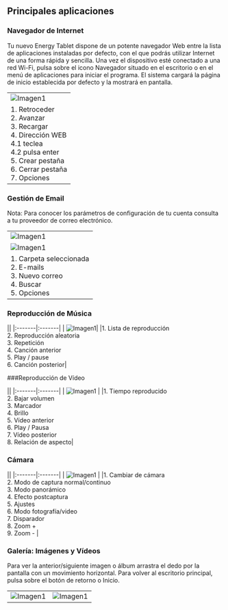 ## Principales aplicaciones

### Navegador de Internet

Tu nuevo Energy Tablet dispone de un potente navegador Web entre la lista de aplicaciones instaladas por defecto, con el que podrás utilizar Internet de una forma rápida y sencilla.
Una vez el dispositivo esté conectado a una red Wi-Fi, pulsa sobre el icono Navegador situado en el escritorio o en el menú de aplicaciones para iniciar el programa. El sistema cargará la página de inicio establecida por defecto y la mostrará en pantalla.

||
|--|
|![Imagen1](http://static.energysistem.com/images/manuals/39935/5375cf00a728a.jpg)|
|1. Retroceder<br/>2. Avanzar<br/>3. Recargar<br/>4. Dirección WEB<br/>4.1 teclea<br/>4.2 pulsa enter<br/>5. Crear pestaña<br/>6. Cerrar pestaña<br/>7. Opciones|

### Gestión de Email

Nota: Para conocer los parámetros de configuración de tu cuenta consulta a tu proveedor de correo electrónico.

||
| -- |
| ![Imagen1](http://static.energysistem.com/images/manuals/39935/5375cea5ddb25.jpg) |
| ![Imagen1](http://static.energysistem.com/images/manuals/39935/5375ceb02415c.jpg)   |
| 1. Carpeta seleccionada<br/>2. E-mails<br/>3. Nuevo correo<br/>4. Buscar<br/>5. Opciones |

### Reproducción de Música

||
|:-------|:-------|
| ![Imagen1](http://static.energysistem.com/images/manuals/39935/5375cec77923b.jpg)|
|1. Lista de reproducción<br/>2. Reproducción aleatoria<br/>3. Repetición<br/>4. Canción anterior<br/>5. Play / pause<br/>6. Canción posterior|

###Reproducción de Vídeo

||
|:-------|:-------|
| ![Imagen1](http://static.energysistem.com/images/manuals/39530/5370875333d62.jpg) |
|1. Tiempo reproducido<br/>2. Bajar volumen<br/>3. Marcador<br/>4. Brillo<br/>5. Vídeo anterior<br/>6. Play / Pausa<br/>7. Vídeo posterior<br/>8. Relación de aspecto|

### Cámara

||
|:-------|:-------|
| ![Imagen1](http://static.energysistem.com/images/manuals/39935/5375ce75eca68.jpg) |
|1. Cambiar de cámara<br/>2. Modo de captura normal/continuo<br/>3. Modo panorámico<br/>4. Efecto postcaptura<br/>5. Ajustes<br/>6. Modo fotografía/video<br/>7. Disparador<br/>8. Zoom +<br/>9. Zoom - |

### Galería: Imágenes y Vídeos

Para ver la anterior/siguiente imagen o álbum arrastra el dedo por la pantalla con un movimiento horizontal.
Para volver al escritorio principal, pulsa sobre el botón de retorno o Inicio.

|  |  |
|:-------|:-------|
|![Imagen1](http://static.energysistem.com/images/manuals/39530/53708986b10b0.jpg) | ![Imagen1](http://static.energysistem.com/images/manuals/39530/5370897f72d62.jpg)|

